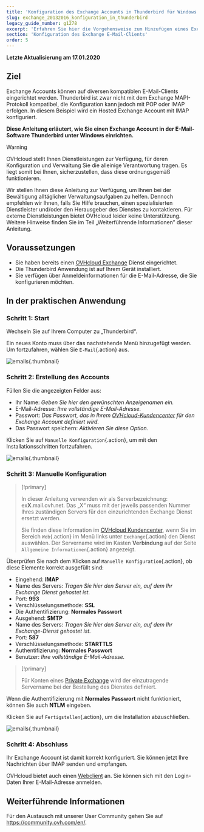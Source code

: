 ```yaml
---
title: 'Konfiguration des Exchange Accounts in Thunderbird für Windows'
slug: exchange_20132016_konfiguration_in_thunderbird
legacy_guide_number: g1278
excerpt: 'Erfahren Sie hier die Vorgehensweise zum Hinzufügen eines Exchange Accounts im Thunderbird Client'
section: 'Konfiguration des Exchange E-Mail-Clients'
order: 5
---
```


**Letzte Aktualisierung am 17.01.2020**

## Ziel

Exchange Accounts können auf diversen kompatiblen E-Mail-Clients eingerichtet werden. Thunderbird ist zwar nicht mit dem Exchange MAPI-Protokoll kompatibel, die Konfiguration kann jedoch mit POP oder IMAP erfolgen. In diesem Beispiel wird ein Hosted Exchange Account mit IMAP konfiguriert.

**Diese Anleitung erläutert, wie Sie einen Exchange Account in der E-Mail-Software Thunderbird unter Windows einrichten.**

> [!warning]
>OVHcloud stellt Ihnen Dienstleistungen zur Verfügung, für deren Konfiguration und Verwaltung Sie die alleinige Verantwortung tragen. Es liegt somit bei Ihnen, sicherzustellen, dass diese ordnungsgemäß funktionieren.
>
>Wir stellen Ihnen diese Anleitung zur Verfügung, um Ihnen bei der Bewältigung alltäglicher Verwaltungsaufgaben zu helfen. Dennoch empfehlen wir Ihnen, falls Sie Hilfe brauchen, einen spezialisierten Dienstleister und/oder den Herausgeber des Dienstes zu kontaktieren. Für externe Dienstleistungen bietet OVHcloud leider keine Unterstützung. Weitere Hinweise finden Sie im Teil „Weiterführende Informationen” dieser Anleitung.
> 

## Voraussetzungen

- Sie haben bereits einen [OVHcloud Exchange](https://www.ovh.de/emails/) Dienst eingerichtet.
- Die Thunderbird Anwendung ist auf Ihrem Gerät installiert.
- Sie verfügen über Anmeldeinformationen für die E-Mail-Adresse, die Sie konfigurieren möchten.

## In der praktischen Anwendung

### Schritt 1: Start

Wechseln Sie auf Ihrem Computer zu „Thunderbird“.

Ein neues Konto muss über das nachstehende Menü hinzugefügt werden. Um fortzufahren, wählen Sie `E-Mail`{.action} aus.

![emails](images/configuration-thunderbird-exchange-step1.png){.thumbnail}


### Schritt 2: Erstellung des Accounts

Füllen Sie die angezeigten Felder aus:

- Ihr Name: *Geben Sie hier den gewünschten Anzeigenamen ein.*
- E-Mail-Adresse: *Ihre vollständige E-Mail-Adresse.*
- Passwort: *Das Passwort, das in Ihrem [OVHcloud-Kundencenter](https://www.ovh.com/auth/?action=gotomanager) für den Exchange Account definiert wird.*
- Das Passwort speichern: *Aktivieren Sie diese Option.*

Klicken Sie auf `Manuelle Konfiguration`{.action}, um mit den Installationsschritten fortzufahren.


![emails](images/configuration-thunderbird-exchange-step2.png){.thumbnail}


### Schritt 3: Manuelle Konfiguration

> [!primary]
>
> In dieser Anleitung verwenden wir als Serverbezeichnung: ex**X**.mail.ovh.net. Das „X“ muss mit der jeweils passenden Nummer Ihres zuständigen Servers für den einzurichtenden Exchange Dienst ersetzt werden.
> 
> Sie finden diese Information im [OVHcloud Kundencenter](https://www.ovh.com/auth/?action=gotomanager), wenn Sie im Bereich `Web`{.action} im Menü links unter `Exchange`{.action}
> den Dienst auswählen. Der Servername wird im Kasten **Verbindung** auf der Seite `Allgemeine Informationen`{.action} angezeigt.
> 

Überprüfen Sie nach dem Klicken auf `Manuelle Konfiguration`{.action}, ob diese Elemente korrekt ausgefüllt sind:

- Eingehend: **IMAP** 
- Name des Servers: *Tragen Sie hier den Server ein, auf dem Ihr Exchange Dienst gehostet ist.*
- Port:  **993**
- Verschlüsselungsmethode:   **SSL**
- Die Authentifizierung:  **Normales Passwort**
- Ausgehend: **SMTP**
- Name des Servers: *Tragen Sie hier den Server ein, auf dem Ihr Exchange-Dienst gehostet ist.* 
- Port:  **587** 
- Verschlüsselungsmethode:  **STARTTLS** 
- Authentifizierung:  **Normales Passwort** 
- Benutzer: *Ihre vollständige E-Mail-Adresse.*

> [!primary]
>
> Für Konten eines [Private Exchange](../exchange_die_ersten_schritte_mit_einem_private_server/) wird der einzutragende Servername bei der Bestellung des Dienstes definiert.
>

Wenn die Authentifizierung mit **Normales Passwort** nicht funktioniert, können Sie auch **NTLM** eingeben.

Klicken Sie auf `Fertigstellen`{.action}, um die Installation abzuschließen.


![emails](images/configuration-thunderbird-exchange-step3.png){.thumbnail}


### Schritt 4: Abschluss

Ihr Exchange Account ist damit korrekt konfiguriert. Sie können jetzt Ihre Nachrichten über IMAP senden und empfangen.

OVHcloud bietet auch einen [Webclient](https://www.ovh.de/mail) an. Sie können sich mit den Login-Daten Ihrer E-Mail-Adresse anmelden.


## Weiterführende Informationen

Für den Austausch mit unserer User Community gehen Sie auf <https://community.ovh.com/en/>.
